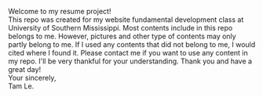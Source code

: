 Welcome to my resume project!<br/>
This repo was created for my website fundamental development class at University of Southern Mississippi. Most contents include in this repo belongs to me. However, pictures and other type of contents may only partly belong to me. If I used any contents that did not belong to me, I would cited where I found it. Please contact me if you want to use any content in my repo. I'll be very thankful for your understanding. Thank you and have a great day!<br/>
Your sincerely,<br/>
Tam Le.

